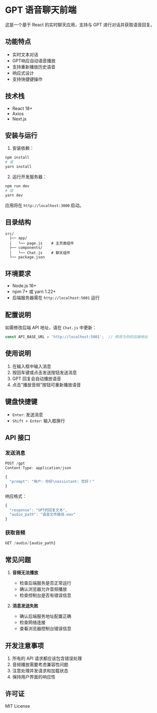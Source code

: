 # GPT 语音聊天前端

这是一个基于 React 的实时聊天应用，支持与 GPT 进行对话并获取语音回复。

## 功能特点

- 实时文本对话
- GPT响应自动语音播放
- 支持重新播放历史语音
- 响应式设计
- 支持快捷键操作

## 技术栈

- React 18+
- Axios
- Next.js

## 安装与运行

1. 安装依赖：

```bash
npm install
# 或
yarn install
```

2. 运行开发服务器：

```bash
npm run dev
# 或
yarn dev
```

应用将在 `http://localhost:3000` 启动。

## 目录结构

```
src/
  ├── app/
  │   └── page.js    # 主页面组件
  ├── components/
  │   └── Chat.js    # 聊天组件
  └── package.json
```

## 环境要求

- Node.js 16+
- npm 7+ 或 yarn 1.22+
- 后端服务器需在 `http://localhost:5001` 运行

## 配置说明

如需修改后端 API 地址，请在 `Chat.js` 中更新：

```javascript
const API_BASE_URL = 'http://localhost:5001';  // 修改为你的后端地址
```

## 使用说明

1. 在输入框中输入消息
2. 按回车键或点击发送按钮发送消息
3. GPT 回复会自动播放语音
4. 点击"播放音频"按钮可重新播放语音

## 键盘快捷键

- `Enter`: 发送消息
- `Shift + Enter`: 输入框换行

## API 接口

### 发送消息

```javascript
POST /gpt
Content-Type: application/json

{
  "prompt": "用户: 你好\nassistant: 您好！"
}
```

响应格式：

```javascript
{
  "response": "GPT的回复文本",
  "audio_path": "语音文件路径.wav"
}
```

### 获取音频

```javascript
GET /audio/{audio_path}
```

## 常见问题

1. **音频无法播放**
    - 检查后端服务是否正常运行
    - 确认浏览器允许音频播放
    - 检查控制台是否有错误信息

2. **消息发送失败**
    - 确认后端服务地址配置正确
    - 检查网络连接
    - 查看浏览器控制台错误信息

## 开发注意事项

1. 所有的 API 请求都应该包含错误处理
2. 音频播放需要考虑兼容性问题
3. 注意处理并发请求和加载状态
4. 保持用户界面的响应性

## 许可证

MIT License